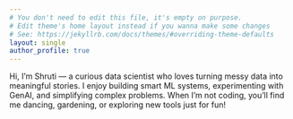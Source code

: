 ```yaml
---
# You don't need to edit this file, it's empty on purpose.
# Edit theme's home layout instead if you wanna make some changes
# See: https://jekyllrb.com/docs/themes/#overriding-theme-defaults
layout: single
author_profile: true
---
```

Hi, I’m Shruti — a curious data scientist who loves turning messy data into meaningful stories.
I enjoy building smart ML systems, experimenting with GenAI, and simplifying complex problems.
When I’m not coding, you’ll find me dancing, gardening, or exploring new tools just for fun!
